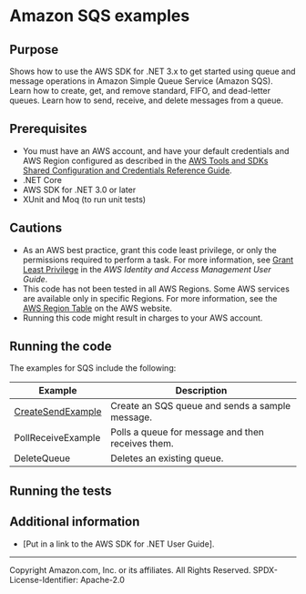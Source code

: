 # Amazon SQS examples

## Purpose

Shows how to use the AWS SDK for .NET 3.x to get started using queue and 
message operations in Amazon Simple Queue Service (Amazon SQS). Learn how to 
create, get, and remove standard, FIFO, and dead-letter queues. Learn how to 
send, receive, and delete messages from a queue.

## Prerequisites

- You must have an AWS account, and have your default credentials and AWS Region
  configured as described in the [AWS Tools and SDKs Shared Configuration and
  Credentials Reference Guide](https://docs.aws.amazon.com/credref/latest/refdocs/creds-config-files.html).
- .NET Core 
- AWS SDK for .NET 3.0 or later
- XUnit and Moq (to run unit tests)

## Cautions

- As an AWS best practice, grant this code least privilege, or only the 
  permissions required to perform a task. For more information, see 
  [Grant Least Privilege](https://docs.aws.amazon.com/IAM/latest/UserGuide/best-practices.html#grant-least-privilege) 
  in the *AWS Identity and Access Management 
  User Guide*.
- This code has not been tested in all AWS Regions. Some AWS services are 
  available only in specific Regions. For more information, see the 
  [AWS Region Table](https://aws.amazon.com/about-aws/global-infrastructure/regional-product-services/)
  on the AWS website.
- Running this code might result in charges to your AWS account.

## Running the code

The examples for SQS include the following:

| Example | Description |
|---------|-------------|
| [CreateSendExample](CreateSendExample/) | Create an SQS queue and sends a sample message. |
| PollReceiveExample | Polls a queue for message and then receives them. |
| DeleteQueue | Deletes an existing queue. |

## Running the tests


## Additional information

- [Put in a link to the AWS SDK for .NET User Guide].

---
Copyright Amazon.com, Inc. or its affiliates. All Rights Reserved.
SPDX-License-Identifier: Apache-2.0